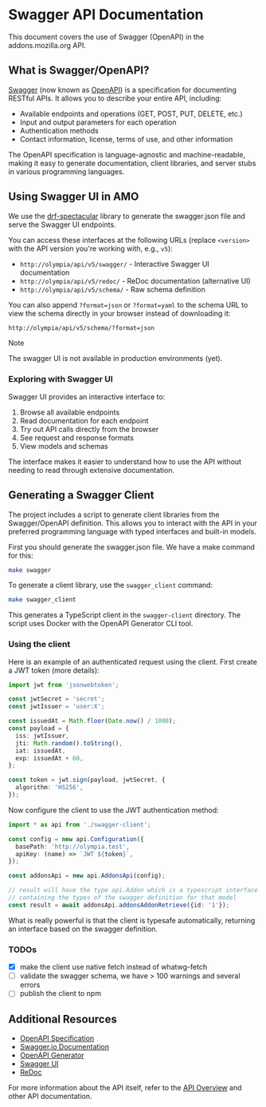 # Swagger API Documentation

This document covers the use of Swagger (OpenAPI) in the addons.mozilla.org API.

## What is Swagger/OpenAPI?

[Swagger](https://swagger.io/) (now known as [OpenAPI](https://www.openapis.org/)) is a specification for documenting RESTful APIs. It allows you to describe your entire API, including:

- Available endpoints and operations (GET, POST, PUT, DELETE, etc.)
- Input and output parameters for each operation
- Authentication methods
- Contact information, license, terms of use, and other information

The OpenAPI specification is language-agnostic and machine-readable, making it easy to generate documentation, client libraries, and server stubs in various programming languages.

## Using Swagger UI in AMO

We use the [drf-spectacular](https://github.com/tfranzel/drf-spectacular) library to generate the swagger.json file
and serve the Swagger UI endpoints.

You can access these interfaces at the following URLs (replace `<version>` with the API version you're working with, e.g., `v5`):

- `http://olympia/api/v5/swagger/` - Interactive Swagger UI documentation
- `http://olympia/api/v5/redoc/` - ReDoc documentation (alternative UI)
- `http://olympia/api/v5/schema/` - Raw schema definition

You can also append `?format=json` or `?format=yaml` to the schema URL to view the schema directly in your browser instead of downloading it:

```bash
http://olympia/api/v5/schema/?format=json
```

> [!NOTE]
> The swagger UI is not available in production environments (yet).

### Exploring with Swagger UI

Swagger UI provides an interactive interface to:

1. Browse all available endpoints
2. Read documentation for each endpoint
3. Try out API calls directly from the browser
4. See request and response formats
5. View models and schemas

The interface makes it easier to understand how to use the API without needing to read through extensive documentation.

## Generating a Swagger Client

The project includes a script to generate client libraries from the Swagger/OpenAPI definition. This allows you to interact with the API in your preferred programming language with typed interfaces and built-in models.

First you should generate the swagger.json file. We have a make command for this:

```bash
make swagger
```

To generate a client library, use the `swagger_client` command:

```bash
make swagger_client
```

This generates a TypeScript client in the `swagger-client` directory.
The script uses Docker with the OpenAPI Generator CLI tool.

### Using the client

Here is an example of an authenticated request using the client. First create a JWT token (more details):

```typescript
import jwt from 'jsonwebtoken';

const jwtSecret = 'secret';
const jwtIssuer = 'user:X';

const issuedAt = Math.floor(Date.now() / 1000);
const payload = {
  iss: jwtIssuer,
  jti: Math.random().toString(),
  iat: issuedAt,
  exp: issuedAt + 60,
};

const token = jwt.sign(payload, jwtSecret, {
  algorithm: 'HS256',
});
```

Now configure the client to use the JWT authentication method:

```typescript
import * as api from './swagger-client';

const config = new api.Configuration({
  basePath: 'http://olympia.test',
  apiKey: (name) => `JWT ${token}`,
});

const addonsApi = new api.AddonsApi(config);

// result will have the type api.Addon which is a typescript interface
// containing the types of the swagger definition for that model
const result = await addonsApi.addonsAddonRetrieve({id: '1'});
```

What is really powerful is that the client is typesafe automatically,
returning an interface based on the swagger definition.

### TODOs

- [X] make the client use native fetch instead of whatwg-fetch
- [ ] validate the swagger schema, we have > 100 warnings and several errors
- [ ] publish the client to npm

## Additional Resources

- [OpenAPI Specification](https://spec.openapis.org/oas/latest.html)
- [Swagger.io Documentation](https://swagger.io/docs/)
- [OpenAPI Generator](https://github.com/OpenAPITools/openapi-generator)
- [Swagger UI](https://swagger.io/tools/swagger-ui/)
- [ReDoc](https://github.com/Redocly/redoc)

For more information about the API itself, refer to the [API Overview](./overview.rst) and other API documentation.
